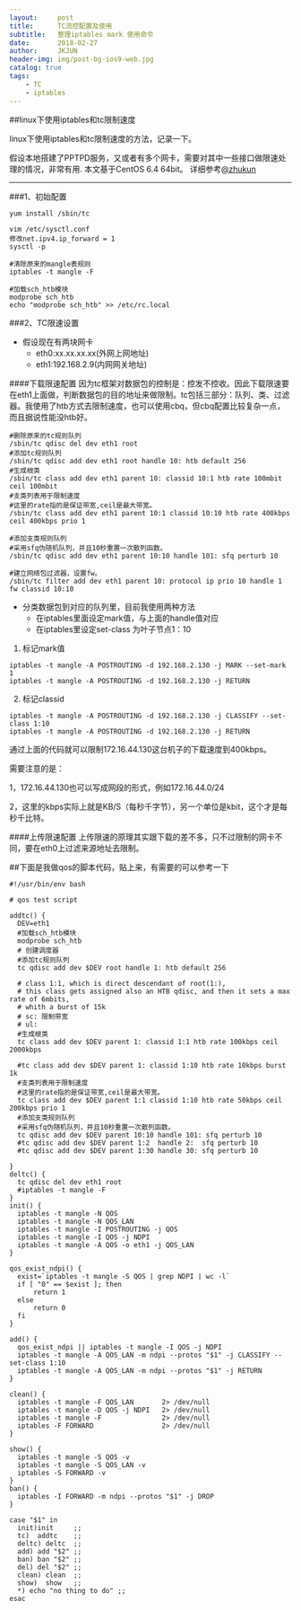```yaml
---
layout:     post
title:      TC流控配置及使用
subtitle:   整理iptables mark 使用命令
date:       2018-02-27
author:     JKJUN
header-img: img/post-bg-ios9-web.jpg
catalog: true
tags:
    - TC
    - iptables
---
```

##linux下使用iptables和tc限制速度

linux下使用iptables和tc限制速度的方法，记录一下。

假设本地搭建了PPTPD服务，又或者有多个网卡，需要对其中一些接口做限速处理的情况，非常有用.
本文基于CentOS 6.4 64bit。
详细参考[@zhukun](https://www.zhukun.net/archives/7401)
____

###1、初始配置
```
yum install /sbin/tc
 
vim /etc/sysctl.conf
修改net.ipv4.ip_forward = 1
sysctl -p
 
#清除原来的mangle表规则
iptables -t mangle -F
 
#加载sch_htb模块
modprobe sch_htb
echo "modprobe sch_htb" >> /etc/rc.local
```
###2、TC限速设置
* 假设现在有两块网卡
    * eth0:xx.xx.xx.xx(外网上网地址)
    * eth1:192.168.2.9(内网网关地址) 

 ####下载限速配置
 因为tc框架对数据包的控制是：控发不控收。因此下载限速要在eth1上面做，判断数据包的目的地址来做限制。tc包括三部分：队列、类、过滤器。我使用了htb方式去限制速度，也可以使用cbq，但cbq配置比较复杂一点，而且据说性能没htb好。

```
#删除原来的tc规则队列
/sbin/tc qdisc del dev eth1 root
#添加tc规则队列
/sbin/tc qdisc add dev eth1 root handle 10: htb default 256
#生成根类
/sbin/tc class add dev eth1 parent 10: classid 10:1 htb rate 100mbit ceil 100mbit
#支类列表用于限制速度
#这里的rate指的是保证带宽,ceil是最大带宽。
/sbin/tc class add dev eth1 parent 10:1 classid 10:10 htb rate 400kbps ceil 400kbps prio 1
 
#添加支类规则队列
#采用sfq伪随机队列，并且10秒重置一次散列函数。
/sbin/tc qdisc add dev eth1 parent 10:10 handle 101: sfq perturb 10
 
#建立网络包过滤器，设置fw。
/sbin/tc filter add dev eth1 parent 10: protocol ip prio 10 handle 1 fw classid 10:10
```

* 分类数据包到对应的队列里，目前我使用两种方法
    *  在iptables里面设定mark值，与上面的handle值对应
    *  在iptables里设定set-class 为叶子节点1：10


1. 标记mark值
```
iptables -t mangle -A POSTROUTING -d 192.168.2.130 -j MARK --set-mark 1
iptables -t mangle -A POSTROUTING -d 192.168.2.130 -j RETURN
```

2. 标记classid
```
iptables -t mangle -A POSTROUTING -d 192.168.2.130 -j CLASSIFY --set-class 1:10
iptables -t mangle -A POSTROUTING -d 192.168.2.130 -j RETURN
```

通过上面的代码就可以限制172.16.44.130这台机子的下载速度到400kbps。

需要注意的是：

  1，172.16.44.130也可以写成网段的形式，例如172.16.44.0/24
  
  2，这里的kbps实际上就是KB/S（每秒千字节），另一个单位是kbit，这个才是每秒千比特。
  
  ####上传限速配置
  上传限速的原理其实跟下载的差不多，只不过限制的网卡不同，要在eth0上过滤来源地址去限制。
  
##下面是我做qos的脚本代码，贴上来，有需要的可以参考一下
  ```
  #!/usr/bin/env bash

# qos test script

addtc() {
    DEV=eth1
    #加载sch_htb模块
    modprobe sch_htb
    # 创建调度器
    #添加tc规则队列
    tc qdisc add dev $DEV root handle 1: htb default 256

    # class 1:1, which is direct descendant of root(1:),
    # this class gets assigned also an HTB qdisc, and then it sets a max rate of 6mbits,
    # whith a burst of 15k
    # sc: 限制带宽
    # ul:
    #生成根类
    tc class add dev $DEV parent 1: classid 1:1 htb rate 100kbps ceil 2000kbps

    #tc class add dev $DEV parent 1: classid 1:10 htb rate 10kbps burst 1k
    #支类列表用于限制速度
    #这里的rate指的是保证带宽,ceil是最大带宽。
    tc class add dev $DEV parent 1:1 classid 1:10 htb rate 50kbps ceil 200kbps prio 1
    #添加支类规则队列
    #采用sfq伪随机队列，并且10秒重置一次散列函数。
    tc qdisc add dev $DEV parent 10:10 handle 101: sfq perturb 10
    #tc qdisc add dev $DEV parent 1:2  handle 2:  sfq perturb 10
    #tc qdisc add dev $DEV parent 1:30 handle 30: sfq perturb 10

}
deltc() {
    tc qdisc del dev eth1 root
    #iptables -t mangle -F
}
init() {
    iptables -t mangle -N QOS
    iptables -t mangle -N QOS_LAN
    iptables -t mangle -I POSTROUTING -j QOS
    iptables -t mangle -I QOS -j NDPI
    iptables -t mangle -A QOS -o eth1 -j QOS_LAN
}

qos_exist_ndpi() {
    exist=`iptables -t mangle -S QOS | grep NDPI | wc -l`
    if [ "0" == $exist ]; then
        return 1
    else
        return 0
    fi
}

add() {
    qos_exist_ndpi || iptables -t mangle -I QOS -j NDPI
    iptables -t mangle -A QOS_LAN -m ndpi --protos "$1" -j CLASSIFY --set-class 1:10
    iptables -t mangle -A QOS_LAN -m ndpi --protos "$1" -j RETURN
}

clean() {
    iptables -t mangle -F QOS_LAN       2> /dev/null
    iptables -t mangle -D QOS -j NDPI   2> /dev/null
    iptables -t mangle -F               2> /dev/null
    iptables -F FORWARD                 2> /dev/null
}

show() {
    iptables -t mangle -S QOS -v
    iptables -t mangle -S QOS_LAN -v
    iptables -S FORWARD -v
}
ban() {
    iptables -I FORWARD -m ndpi --protos "$1" -j DROP
}

case "$1" in
    init)init     ;;
    tc)  addtc    ;;
    deltc) deltc  ;;
    add) add "$2" ;;
    ban) ban "$2" ;;
    del) del "$2" ;;
    clean) clean  ;;
    show)  show   ;;
    *) echo "no thing to do" ;;
esac
  ```
